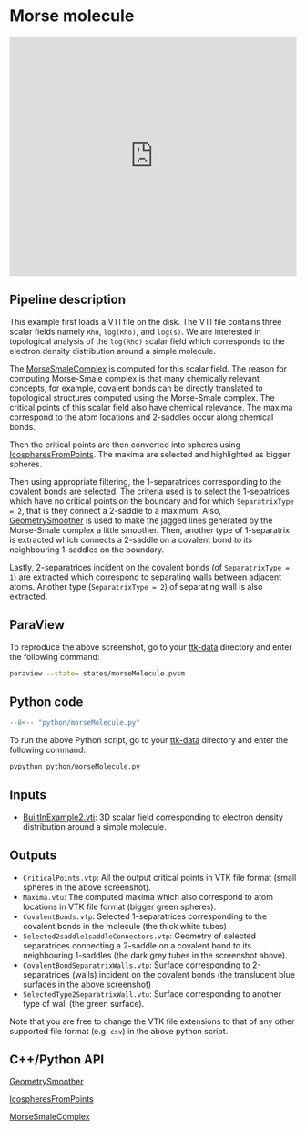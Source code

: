 # Morse molecule 

<!--[![Morse molecule example video tutorial](https://topology-tool-kit.github.io/img/gallery/morseMolecule.jpg)](https://youtu.be/Rdsfkb6SpK8)-->

<iframe width="100%" height="420"
src="https://www.youtube.com/embed/Rdsfkb6SpK8" frameborder="0"
allowfullscreen></iframe>

## Pipeline description
This example first loads a VTI file on the disk. The VTI file contains three scalar fields namely `Rho`, `log(Rho)`, and `log(s)`. We are interested in topological analysis of the `log(Rho)` scalar field which corresponds to the electron density distribution around a simple molecule. 

The [MorseSmaleComplex](https://topology-tool-kit.github.io/doc/html/classttkMorseSmaleComplex.html) is computed for this scalar field. The reason for computing Morse-Smale complex is that many chemically relevant concepts, for example, covalent bonds can be directly translated to topological structures computed using the Morse-Smale complex. The critical points of this scalar field also have chemical relevance. The maxima correspond to the atom locations and 2-saddles occur along chemical bonds. 

Then the critical points are then converted into spheres using [IcospheresFromPoints](https://topology-tool-kit.github.io/doc/html/classttkIcospheresFromPoints.html). The maxima are selected and highlighted as bigger spheres. 

Then using appropriate filtering, the 1-separatrices corresponding to the covalent bonds are selected. The criteria used is to select the 1-sepatrices which have no critical points on the boundary and for which `SeparatrixType = 2`, that is they connect a 2-saddle to a maximum. Also, [GeometrySmoother](https://topology-tool-kit.github.io/doc/html/classttkGeometrySmoother.html) is used to make the jagged lines generated by the Morse-Smale complex a little smoother. Then, another type of 1-separatrix is extracted which connects a 2-saddle on a covalent bond to its neighbouring 1-saddles on the boundary.

Lastly, 2-separatrices incident on the covalent bonds (of `SeparatrixType = 1`) are extracted which correspond to separating walls between adjacent atoms. Another type (`SeparatrixType = 2`) of separating wall is also extracted.

## ParaView
To reproduce the above screenshot, go to your [ttk-data](https://github.com/topology-tool-kit/ttk-data) directory and enter the following command:
``` bash
paraview --state= states/morseMolecule.pvsm
```

## Python code

``` python  linenums="1"
--8<-- "python/morseMolecule.py"
```

To run the above Python script, go to your [ttk-data](https://github.com/topology-tool-kit/ttk-data) directory and enter the following command:
``` bash
pvpython python/morseMolecule.py
```


## Inputs
- [BuiltInExample2.vti](https://github.com/topology-tool-kit/ttk-data/raw/dev/BuiltInExample2.vti): 3D scalar field corresponding to electron density distribution around a simple molecule.

## Outputs
- `CriticalPoints.vtp`: All the output critical points in VTK file format (small spheres in the above screenshot). 
- `Maxima.vtu`: The computed maxima which also correspond to atom locations in VTK file format (bigger green spheres).
- `CovalentBonds.vtp`: Selected 1-separatrices corresponding to the covalent bonds in the molecule (the thick white tubes)
- `Selected2saddle1saddleConnectors.vtp`: Geometry of selected separatrices connecting a 2-saddle on a covalent bond to its neighbouring 1-saddles (the dark grey tubes in the screenshot above). 
- `CovalentBondSeparatrixWalls.vtp`: Surface corresponding to 2-separatrices (walls) incident on the covalent bonds (the translucent blue surfaces in the above screenshot)
- `SelectedType2SeparatrixWall.vtu`: Surface corresponding to another type of wall (the green surface).

Note that you are free to change the VTK file extensions to that of any other supported file format (e.g. `csv`) in the above python script.


## C++/Python API
[GeometrySmoother](https://topology-tool-kit.github.io/doc/html/classttkGeometrySmoother.html)

[IcospheresFromPoints](https://topology-tool-kit.github.io/doc/html/classttkIcospheresFromPoints.html)

[MorseSmaleComplex](https://topology-tool-kit.github.io/doc/html/classttkMorseSmaleComplex.html)


